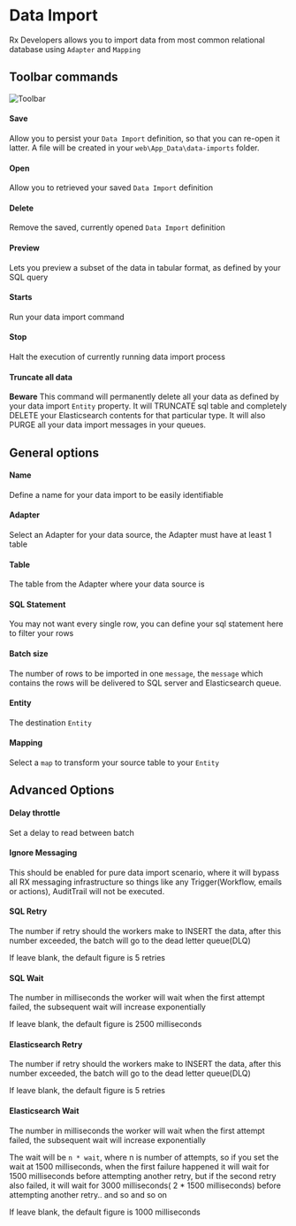 # Data Import

Rx Developers allows you to import data from most common relational database using `Adapter` and `Mapping`

## Toolbar commands
![Toolbar](https://lh3.googleusercontent.com/-Ci4wTLiN76w/VyqQC-3IIuI/AAAAAAAA7yA/-9i88Wuft7wDdAR8l1dHGQqOoINYA9D-ACCo/s2048/%255BUNSET%255D)

#### Save
Allow you to persist your `Data Import` definition, so that you can re-open it latter. A file will be created in your `web\App_Data\data-imports` folder.

#### Open
Allow you to retrieved your saved `Data Import` definition

#### Delete
Remove the saved, currently opened `Data Import` definition

#### Preview
Lets you preview a subset of the data in tabular format, as defined by your SQL query

#### Starts
Run your data import command

#### Stop
Halt the execution of currently running data import process


#### Truncate all data
**Beware** This command will permanently delete all your data as defined by your data import `Entity` property. It will TRUNCATE sql table and completely DELETE your Elasticsearch contents for that particular type. It will also PURGE all your data import messages in your queues.


## General options

#### Name
Define a name for your data import to be easily identifiable

#### Adapter
Select an Adapter for your data source, the Adapter must have at least 1 table

#### Table
The table from the Adapter where your data source is

#### SQL Statement
You may not want every single row, you can define your sql statement here to filter your rows

#### Batch size
The number of rows to be imported in one `message`, the `message` which contains the rows will be delivered to SQL server and Elasticsearch queue.

#### Entity
The destination `Entity`

#### Mapping
Select a `map` to transform your source table to your `Entity`


## Advanced Options

#### Delay throttle
Set a delay to read between batch

#### Ignore Messaging
This should be enabled for pure data import scenario, where it will bypass all RX messaging infrastructure so things like any Trigger(Workflow, emails or actions), AuditTrail will not be executed.

#### SQL Retry
The number if retry should the workers make to INSERT the data, after this number exceeded, the batch will go to the dead letter queue(DLQ)

If leave blank, the default figure is 5 retries

#### SQL Wait
The number in milliseconds the worker will wait when the first attempt failed, the subsequent wait will increase exponentially

If leave blank, the default figure is 2500 milliseconds

#### Elasticsearch Retry
The number if retry should the workers make to INSERT the data, after this number exceeded, the batch will go to the dead letter queue(DLQ)

If leave blank, the default figure is 5 retries


#### Elasticsearch Wait
The number in milliseconds the worker will wait when the first attempt failed, the subsequent wait will increase exponentially

The wait will be `n * wait`, where n is number of attempts, so if you set the wait at 1500 milliseconds, when the first failure happened it will wait for 1500 milliseconds before attempting another retry, but if the second retry also failed, it will wait for 3000 milliseconds( 2 * 1500 milliseconds) before attempting another retry.. and so and so on

If leave blank, the default figure is 1000 milliseconds
